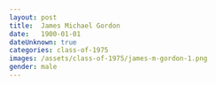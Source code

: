 ```yaml
---
layout: post
title:  James Michael Gordon
date:   1900-01-01
dateUnknown: true
categories: class-of-1975
images: /assets/class-of-1975/james-m-gordon-1.png
gender: male
---
```

